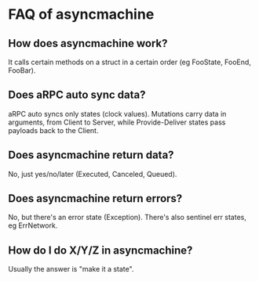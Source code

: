 # FAQ of asyncmachine

## How does asyncmachine work?

It calls certain methods on a struct in a certain order (eg FooState, FooEnd, FooBar).

## Does aRPC auto sync data?

aRPC auto syncs only states (clock values). Mutations carry data in arguments, from Client to Server, while
Provide-Deliver states pass payloads back to the Client.

## Does asyncmachine return data?

No, just yes/no/later (Executed, Canceled, Queued).

## Does asyncmachine return errors?

No, but there's an error state (Exception). There's also sentinel err states, eg ErrNetwork.

## How do I do X/Y/Z in asyncmachine?

Usually the answer is "make it a state".
